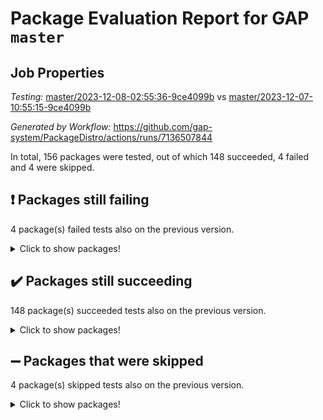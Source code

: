# Package Evaluation Report for GAP `master`

## Job Properties

*Testing:* [master/2023-12-08-02:55:36-9ce4099b](https://github.com/gap-system/PackageDistro/blob/data/reports/master/2023-12-08-02:55:36-9ce4099b) vs [master/2023-12-07-10:55:15-9ce4099b](https://github.com/gap-system/PackageDistro/blob/data/reports/master/2023-12-07-10:55:15-9ce4099b)

*Generated by Workflow:* https://github.com/gap-system/PackageDistro/actions/runs/7136507844

In total, 156 packages were tested, out of which 148 succeeded, 4 failed and 4 were skipped.

## :exclamation: Packages still failing

4 package(s) failed tests also on the previous version.
<details><summary>Click to show packages!</summary>

- atlasrep 2.1.7 [(failure)](https://github.com/gap-system/PackageDistro/actions/runs/7136507844/job/19435462042)
- cryst 4.1.26 [(failure)](https://github.com/gap-system/PackageDistro/actions/runs/7136507844/job/19435464684)
- transgrp 3.6.4 [(failure)](https://github.com/gap-system/PackageDistro/actions/runs/7136507844/job/19435481540)
- xmod 2.91 [(failure)](https://github.com/gap-system/PackageDistro/actions/runs/7136507844/job/19435482757)
</details>

## :heavy_check_mark: Packages still succeeding

148 package(s) succeeded tests also on the previous version.
<details><summary>Click to show packages!</summary>

- 4ti2interface 2023.02-04 [(success)](https://github.com/gap-system/PackageDistro/actions/runs/7136507844/job/19435460997)
- ace 5.6.2 [(success)](https://github.com/gap-system/PackageDistro/actions/runs/7136507844/job/19435461156)
- aclib 1.3.2 [(success)](https://github.com/gap-system/PackageDistro/actions/runs/7136507844/job/19435461387)
- agt 0.3.1 [(success)](https://github.com/gap-system/PackageDistro/actions/runs/7136507844/job/19435461581)
- alnuth 3.2.1 [(success)](https://github.com/gap-system/PackageDistro/actions/runs/7136507844/job/19435461736)
- anupq 3.3.0 [(success)](https://github.com/gap-system/PackageDistro/actions/runs/7136507844/job/19435461870)
- autodoc 2023.06.19 [(success)](https://github.com/gap-system/PackageDistro/actions/runs/7136507844/job/19435462250)
- automata 1.15 [(success)](https://github.com/gap-system/PackageDistro/actions/runs/7136507844/job/19435462382)
- automgrp 1.3.2 [(success)](https://github.com/gap-system/PackageDistro/actions/runs/7136507844/job/19435462520)
- autpgrp 1.11 [(success)](https://github.com/gap-system/PackageDistro/actions/runs/7136507844/job/19435462668)
- cap 2023.12-06 [(success)](https://github.com/gap-system/PackageDistro/actions/runs/7136507844/job/19435462896)
- caratinterface 2.3.5 [(success)](https://github.com/gap-system/PackageDistro/actions/runs/7136507844/job/19435463125)
- cddinterface 2022.11.01 [(success)](https://github.com/gap-system/PackageDistro/actions/runs/7136507844/job/19435463235)
- circle 1.6.6 [(success)](https://github.com/gap-system/PackageDistro/actions/runs/7136507844/job/19435463376)
- classicpres 1.22 [(success)](https://github.com/gap-system/PackageDistro/actions/runs/7136507844/job/19435463670)
- cohomolo 1.6.11 [(success)](https://github.com/gap-system/PackageDistro/actions/runs/7136507844/job/19435463804)
- congruence 1.2.5 [(success)](https://github.com/gap-system/PackageDistro/actions/runs/7136507844/job/19435463915)
- corelg 1.56 [(success)](https://github.com/gap-system/PackageDistro/actions/runs/7136507844/job/19435464076)
- crime 1.6 [(success)](https://github.com/gap-system/PackageDistro/actions/runs/7136507844/job/19435464194)
- crisp 1.4.6 [(success)](https://github.com/gap-system/PackageDistro/actions/runs/7136507844/job/19435464413)
- crypting 0.10.4 [(success)](https://github.com/gap-system/PackageDistro/actions/runs/7136507844/job/19435464548)
- crystcat 1.1.10 [(success)](https://github.com/gap-system/PackageDistro/actions/runs/7136507844/job/19435464843)
- ctbllib 1.3.6 [(success)](https://github.com/gap-system/PackageDistro/actions/runs/7136507844/job/19435465033)
- cubefree 1.19 [(success)](https://github.com/gap-system/PackageDistro/actions/runs/7136507844/job/19435465138)
- curlinterface 2.3.2 [(success)](https://github.com/gap-system/PackageDistro/actions/runs/7136507844/job/19435465223)
- cvec 2.8.1 [(success)](https://github.com/gap-system/PackageDistro/actions/runs/7136507844/job/19435465329)
- datastructures 0.3.0 [(success)](https://github.com/gap-system/PackageDistro/actions/runs/7136507844/job/19435465458)
- deepthought 1.0.6 [(success)](https://github.com/gap-system/PackageDistro/actions/runs/7136507844/job/19435465569)
- design 1.8 [(success)](https://github.com/gap-system/PackageDistro/actions/runs/7136507844/job/19435465728)
- difsets 2.3.1 [(success)](https://github.com/gap-system/PackageDistro/actions/runs/7136507844/job/19435465871)
- digraphs 1.6.3 [(success)](https://github.com/gap-system/PackageDistro/actions/runs/7136507844/job/19435465979)
- edim 1.3.7 [(success)](https://github.com/gap-system/PackageDistro/actions/runs/7136507844/job/19435466075)
- example 4.3.4 [(success)](https://github.com/gap-system/PackageDistro/actions/runs/7136507844/job/19435466190)
- examplesforhomalg 2023.10-01 [(success)](https://github.com/gap-system/PackageDistro/actions/runs/7136507844/job/19435466292)
- factint 1.6.3 [(success)](https://github.com/gap-system/PackageDistro/actions/runs/7136507844/job/19435466419)
- ferret 1.0.9 [(success)](https://github.com/gap-system/PackageDistro/actions/runs/7136507844/job/19435466539)
- fga 1.5.0 [(success)](https://github.com/gap-system/PackageDistro/actions/runs/7136507844/job/19435466638)
- fining 1.5.6 [(success)](https://github.com/gap-system/PackageDistro/actions/runs/7136507844/job/19435466784)
- float 1.0.3 [(success)](https://github.com/gap-system/PackageDistro/actions/runs/7136507844/job/19435466923)
- format 1.4.3 [(success)](https://github.com/gap-system/PackageDistro/actions/runs/7136507844/job/19435467060)
- forms 1.2.9 [(success)](https://github.com/gap-system/PackageDistro/actions/runs/7136507844/job/19435467188)
- fplsa 1.2.6 [(success)](https://github.com/gap-system/PackageDistro/actions/runs/7136507844/job/19435467313)
- fr 2.4.12 [(success)](https://github.com/gap-system/PackageDistro/actions/runs/7136507844/job/19435467417)
- francy 2.0.3 [(success)](https://github.com/gap-system/PackageDistro/actions/runs/7136507844/job/19435467526)
- fwtree 1.3 [(success)](https://github.com/gap-system/PackageDistro/actions/runs/7136507844/job/19435467703)
- gapdoc 1.6.6 [(success)](https://github.com/gap-system/PackageDistro/actions/runs/7136507844/job/19435467845)
- gauss 2023.02-04 [(success)](https://github.com/gap-system/PackageDistro/actions/runs/7136507844/job/19435467962)
- gaussforhomalg 2023.11-01 [(success)](https://github.com/gap-system/PackageDistro/actions/runs/7136507844/job/19435468096)
- gbnp 1.0.5 [(success)](https://github.com/gap-system/PackageDistro/actions/runs/7136507844/job/19435468216)
- generalizedmorphismsforcap 2023.08-02 [(success)](https://github.com/gap-system/PackageDistro/actions/runs/7136507844/job/19435468329)
- genss 1.6.8 [(success)](https://github.com/gap-system/PackageDistro/actions/runs/7136507844/job/19435468455)
- gradedmodules 2023.09-01 [(success)](https://github.com/gap-system/PackageDistro/actions/runs/7136507844/job/19435468636)
- gradedringforhomalg 2023.08-01 [(success)](https://github.com/gap-system/PackageDistro/actions/runs/7136507844/job/19435468789)
- grape 4.9.0 [(success)](https://github.com/gap-system/PackageDistro/actions/runs/7136507844/job/19435468952)
- groupoids 1.73 [(success)](https://github.com/gap-system/PackageDistro/actions/runs/7136507844/job/19435469081)
- grpconst 2.6.4 [(success)](https://github.com/gap-system/PackageDistro/actions/runs/7136507844/job/19435469246)
- guarana 0.96.3 [(success)](https://github.com/gap-system/PackageDistro/actions/runs/7136507844/job/19435469478)
- guava 3.18 [(success)](https://github.com/gap-system/PackageDistro/actions/runs/7136507844/job/19435469631)
- hap 1.60 [(success)](https://github.com/gap-system/PackageDistro/actions/runs/7136507844/job/19435469825)
- hapcryst 0.1.15 [(success)](https://github.com/gap-system/PackageDistro/actions/runs/7136507844/job/19435469961)
- hecke 1.5.3 [(success)](https://github.com/gap-system/PackageDistro/actions/runs/7136507844/job/19435470101)
- help 3.5 [(success)](https://github.com/gap-system/PackageDistro/actions/runs/7136507844/job/19435470221)
- homalg 2023.10-01 [(success)](https://github.com/gap-system/PackageDistro/actions/runs/7136507844/job/19435470360)
- homalgtocas 2023.11-01 [(success)](https://github.com/gap-system/PackageDistro/actions/runs/7136507844/job/19435470495)
- idrel 2.45 [(success)](https://github.com/gap-system/PackageDistro/actions/runs/7136507844/job/19435470642)
- images 1.3.1 [(success)](https://github.com/gap-system/PackageDistro/actions/runs/7136507844/job/19435470786)
- intpic 0.3.0 [(success)](https://github.com/gap-system/PackageDistro/actions/runs/7136507844/job/19435470949)
- io 4.8.2 [(success)](https://github.com/gap-system/PackageDistro/actions/runs/7136507844/job/19435471141)
- io_forhomalg 2023.02-04 [(success)](https://github.com/gap-system/PackageDistro/actions/runs/7136507844/job/19435471328)
- irredsol 1.4.4 [(success)](https://github.com/gap-system/PackageDistro/actions/runs/7136507844/job/19435471497)
- json 2.1.1 [(success)](https://github.com/gap-system/PackageDistro/actions/runs/7136507844/job/19435471653)
- jupyterkernel 1.5.0 [(success)](https://github.com/gap-system/PackageDistro/actions/runs/7136507844/job/19435471825)
- jupyterviz 1.5.6 [(success)](https://github.com/gap-system/PackageDistro/actions/runs/7136507844/job/19435471988)
- kan 1.36 [(success)](https://github.com/gap-system/PackageDistro/actions/runs/7136507844/job/19435472175)
- kbmag 1.5.11 [(success)](https://github.com/gap-system/PackageDistro/actions/runs/7136507844/job/19435472346)
- laguna 3.9.6 [(success)](https://github.com/gap-system/PackageDistro/actions/runs/7136507844/job/19435472502)
- liealgdb 2.2.1 [(success)](https://github.com/gap-system/PackageDistro/actions/runs/7136507844/job/19435472672)
- liepring 2.8 [(success)](https://github.com/gap-system/PackageDistro/actions/runs/7136507844/job/19435472875)
- liering 2.4.2 [(success)](https://github.com/gap-system/PackageDistro/actions/runs/7136507844/job/19435473039)
- linearalgebraforcap 2023.12-01 [(success)](https://github.com/gap-system/PackageDistro/actions/runs/7136507844/job/19435473211)
- localizeringforhomalg 2023.10-01 [(success)](https://github.com/gap-system/PackageDistro/actions/runs/7136507844/job/19435473399)
- loops 3.4.3 [(success)](https://github.com/gap-system/PackageDistro/actions/runs/7136507844/job/19435473606)
- lpres 1.0.3 [(success)](https://github.com/gap-system/PackageDistro/actions/runs/7136507844/job/19435473806)
- majoranaalgebras 1.5.1 [(success)](https://github.com/gap-system/PackageDistro/actions/runs/7136507844/job/19435473980)
- mapclass 1.4.6 [(success)](https://github.com/gap-system/PackageDistro/actions/runs/7136507844/job/19435474210)
- matgrp 0.70 [(success)](https://github.com/gap-system/PackageDistro/actions/runs/7136507844/job/19435474443)
- matricesforhomalg 2023.11-02 [(success)](https://github.com/gap-system/PackageDistro/actions/runs/7136507844/job/19435474657)
- modisom 2.5.4 [(success)](https://github.com/gap-system/PackageDistro/actions/runs/7136507844/job/19435474864)
- modulepresentationsforcap 2023.10-01 [(success)](https://github.com/gap-system/PackageDistro/actions/runs/7136507844/job/19435475027)
- modules 2023.10-01 [(success)](https://github.com/gap-system/PackageDistro/actions/runs/7136507844/job/19435475196)
- monoidalcategories 2023.11-02 [(success)](https://github.com/gap-system/PackageDistro/actions/runs/7136507844/job/19435475353)
- nconvex 2022.09-01 [(success)](https://github.com/gap-system/PackageDistro/actions/runs/7136507844/job/19435475502)
- nilmat 1.4.2 [(success)](https://github.com/gap-system/PackageDistro/actions/runs/7136507844/job/19435475672)
- nock 1.5 [(success)](https://github.com/gap-system/PackageDistro/actions/runs/7136507844/job/19435475842)
- normalizinterface 1.3.6 [(success)](https://github.com/gap-system/PackageDistro/actions/runs/7136507844/job/19435475966)
- nq 2.5.10 [(success)](https://github.com/gap-system/PackageDistro/actions/runs/7136507844/job/19435476089)
- numericalsgps 1.3.1 [(success)](https://github.com/gap-system/PackageDistro/actions/runs/7136507844/job/19435476229)
- openmath 11.5.3 [(success)](https://github.com/gap-system/PackageDistro/actions/runs/7136507844/job/19435476389)
- orb 4.9.0 [(success)](https://github.com/gap-system/PackageDistro/actions/runs/7136507844/job/19435476531)
- packagemanager 1.4.1 [(success)](https://github.com/gap-system/PackageDistro/actions/runs/7136507844/job/19435476672)
- patternclass 2.4.3 [(success)](https://github.com/gap-system/PackageDistro/actions/runs/7136507844/job/19435476816)
- permut 2.0.4 [(success)](https://github.com/gap-system/PackageDistro/actions/runs/7136507844/job/19435476931)
- polenta 1.3.10 [(success)](https://github.com/gap-system/PackageDistro/actions/runs/7136507844/job/19435477068)
- polymaking 0.8.7 [(success)](https://github.com/gap-system/PackageDistro/actions/runs/7136507844/job/19435477186)
- primgrp 3.4.4 [(success)](https://github.com/gap-system/PackageDistro/actions/runs/7136507844/job/19435477311)
- profiling 2.5.4 [(success)](https://github.com/gap-system/PackageDistro/actions/runs/7136507844/job/19435477437)
- qpa 1.34 [(success)](https://github.com/gap-system/PackageDistro/actions/runs/7136507844/job/19435477588)
- quagroup 1.8.3 [(success)](https://github.com/gap-system/PackageDistro/actions/runs/7136507844/job/19435477719)
- radiroot 2.9 [(success)](https://github.com/gap-system/PackageDistro/actions/runs/7136507844/job/19435477841)
- rcwa 4.7.1 [(success)](https://github.com/gap-system/PackageDistro/actions/runs/7136507844/job/19435477991)
- rds 1.8 [(success)](https://github.com/gap-system/PackageDistro/actions/runs/7136507844/job/19435478122)
- recog 1.4.2 [(success)](https://github.com/gap-system/PackageDistro/actions/runs/7136507844/job/19435478262)
- repndecomp 1.3.0 [(success)](https://github.com/gap-system/PackageDistro/actions/runs/7136507844/job/19435478399)
- repsn 3.1.1 [(success)](https://github.com/gap-system/PackageDistro/actions/runs/7136507844/job/19435478524)
- resclasses 4.7.3 [(success)](https://github.com/gap-system/PackageDistro/actions/runs/7136507844/job/19435478660)
- ringsforhomalg 2023.11-02 [(success)](https://github.com/gap-system/PackageDistro/actions/runs/7136507844/job/19435478776)
- sco 2023.08-01 [(success)](https://github.com/gap-system/PackageDistro/actions/runs/7136507844/job/19435478918)
- scscp 2.4.1 [(success)](https://github.com/gap-system/PackageDistro/actions/runs/7136507844/job/19435479029)
- semigroups 5.3.2 [(success)](https://github.com/gap-system/PackageDistro/actions/runs/7136507844/job/19435479136)
- sglppow 2.3 [(success)](https://github.com/gap-system/PackageDistro/actions/runs/7136507844/job/19435479256)
- sgpviz 0.999.5 [(success)](https://github.com/gap-system/PackageDistro/actions/runs/7136507844/job/19435479377)
- simpcomp 2.1.14 [(success)](https://github.com/gap-system/PackageDistro/actions/runs/7136507844/job/19435479499)
- singular 2023.02.09 [(success)](https://github.com/gap-system/PackageDistro/actions/runs/7136507844/job/19435479613)
- sl2reps 1.1 [(success)](https://github.com/gap-system/PackageDistro/actions/runs/7136507844/job/19435479703)
- sla 1.5.3 [(success)](https://github.com/gap-system/PackageDistro/actions/runs/7136507844/job/19435479812)
- smallgrp 1.5.3 [(success)](https://github.com/gap-system/PackageDistro/actions/runs/7136507844/job/19435479941)
- smallsemi 0.6.13 [(success)](https://github.com/gap-system/PackageDistro/actions/runs/7136507844/job/19435480053)
- sonata 2.9.6 [(success)](https://github.com/gap-system/PackageDistro/actions/runs/7136507844/job/19435480150)
- sophus 1.27 [(success)](https://github.com/gap-system/PackageDistro/actions/runs/7136507844/job/19435480262)
- sotgrps 1.2 [(success)](https://github.com/gap-system/PackageDistro/actions/runs/7136507844/job/19435480372)
- spinsym 1.5.2 [(success)](https://github.com/gap-system/PackageDistro/actions/runs/7136507844/job/19435480489)
- standardff 1.0 [(success)](https://github.com/gap-system/PackageDistro/actions/runs/7136507844/job/19435480612)
- symbcompcc 1.3.2 [(success)](https://github.com/gap-system/PackageDistro/actions/runs/7136507844/job/19435480738)
- thelma 1.3 [(success)](https://github.com/gap-system/PackageDistro/actions/runs/7136507844/job/19435480883)
- tomlib 1.2.9 [(success)](https://github.com/gap-system/PackageDistro/actions/runs/7136507844/job/19435481013)
- toolsforhomalg 2023.11-01 [(success)](https://github.com/gap-system/PackageDistro/actions/runs/7136507844/job/19435481129)
- toric 1.9.5 [(success)](https://github.com/gap-system/PackageDistro/actions/runs/7136507844/job/19435481271)
- toricvarieties 2022.07.13 [(success)](https://github.com/gap-system/PackageDistro/actions/runs/7136507844/job/19435481401)
- ugaly 4.1.3 [(success)](https://github.com/gap-system/PackageDistro/actions/runs/7136507844/job/19435481711)
- unipot 1.5 [(success)](https://github.com/gap-system/PackageDistro/actions/runs/7136507844/job/19435481878)
- unitlib 4.2.0 [(success)](https://github.com/gap-system/PackageDistro/actions/runs/7136507844/job/19435482015)
- utils 0.84 [(success)](https://github.com/gap-system/PackageDistro/actions/runs/7136507844/job/19435482146)
- uuid 0.7 [(success)](https://github.com/gap-system/PackageDistro/actions/runs/7136507844/job/19435482321)
- walrus 0.9991 [(success)](https://github.com/gap-system/PackageDistro/actions/runs/7136507844/job/19435482469)
- wedderga 4.10.4 [(success)](https://github.com/gap-system/PackageDistro/actions/runs/7136507844/job/19435482624)
- xmodalg 1.23 [(success)](https://github.com/gap-system/PackageDistro/actions/runs/7136507844/job/19435482903)
- yangbaxter 0.10.3 [(success)](https://github.com/gap-system/PackageDistro/actions/runs/7136507844/job/19435483032)
- zeromqinterface 0.14 [(success)](https://github.com/gap-system/PackageDistro/actions/runs/7136507844/job/19435483175)
</details>

## :heavy_minus_sign: Packages that were skipped

4 package(s) skipped tests also on the previous version.
<details><summary>Click to show packages!</summary>

- browse 1.8.21 [(skipped)](https://github.com/gap-system/PackageDistro/actions/runs/7136507844/job/19435045205)
- itc 1.5.1 [(skipped)](https://github.com/gap-system/PackageDistro/actions/runs/7136507844/job/19435045205)
- polycyclic 2.16 [(skipped)](https://github.com/gap-system/PackageDistro/actions/runs/7136507844/job/19435045205)
- xgap 4.31 [(skipped)](https://github.com/gap-system/PackageDistro/actions/runs/7136507844/job/19435045205)
</details>

